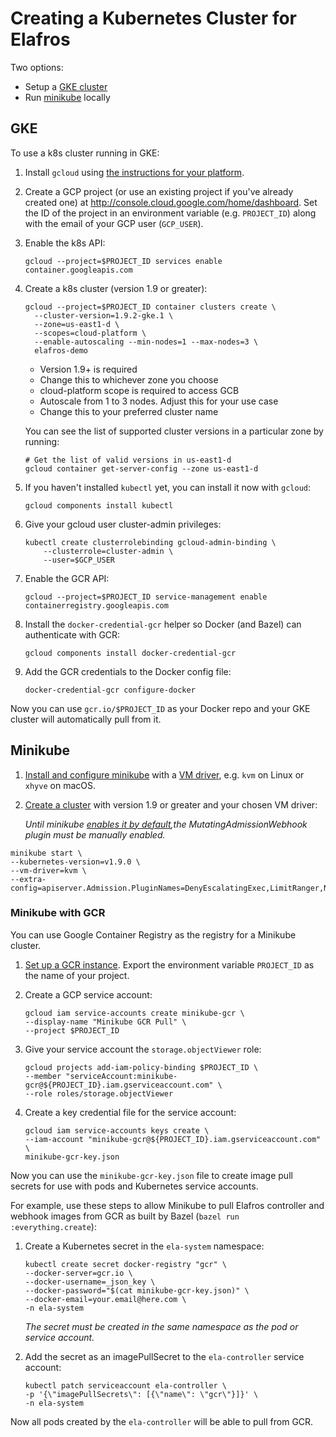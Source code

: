 # Creating a Kubernetes Cluster for Elafros

Two options:

* Setup a [GKE cluster](#gke)
* Run [minikube](#minikube) locally

## GKE

To use a k8s cluster running in GKE:

1.  Install `gcloud` using
   [the instructions for your platform](https://cloud.google.com/sdk/downloads).

2.  Create a GCP project (or use an existing project if you've already created
    one) at http://console.cloud.google.com/home/dashboard. Set the ID of the
    project in an environment variable (e.g. `PROJECT_ID`) along with the email
    of your GCP user (`GCP_USER`).

3.  Enable the k8s API:

    ```shell
    gcloud --project=$PROJECT_ID services enable container.googleapis.com
    ```

4.  Create a k8s cluster (version 1.9 or greater):

    ```shell
    gcloud --project=$PROJECT_ID container clusters create \
      --cluster-version=1.9.2-gke.1 \
      --zone=us-east1-d \
      --scopes=cloud-platform \
      --enable-autoscaling --min-nodes=1 --max-nodes=3 \
      elafros-demo
    ```
    - Version 1.9+ is required
    - Change this to whichever zone you choose
    - cloud-platform scope is required to access GCB
    - Autoscale from 1 to 3 nodes. Adjust this for your use case
    - Change this to your preferred cluster name


    You can see the list of supported cluster versions in a particular zone
    by running:

    ```shell
    # Get the list of valid versions in us-east1-d
    gcloud container get-server-config --zone us-east1-d
    ```

5. If you haven't installed `kubectl` yet, you can install it now with `gcloud`:

    ```shell
    gcloud components install kubectl
    ```

6.  Give your gcloud user cluster-admin privileges:

    ```shell
    kubectl create clusterrolebinding gcloud-admin-binding \
        --clusterrole=cluster-admin \
        --user=$GCP_USER
    ```

7. Enable the GCR API:

   ```shell
   gcloud --project=$PROJECT_ID service-management enable containerregistry.googleapis.com
   ```

8. Install the `docker-credential-gcr` helper so Docker (and Bazel) can
   authenticate with GCR:

   ```shell
   gcloud components install docker-credential-gcr
   ```

9. Add the GCR credentials to the Docker config file:

   ```shell
   docker-credential-gcr configure-docker
   ```

Now you can use `gcr.io/$PROJECT_ID` as your Docker repo and your GKE
cluster will automatically pull from it.

## Minikube

1. [Install and configure
minikube](https://github.com/kubernetes/minikube#minikube) with a [VM
driver](https://github.com/kubernetes/minikube#requirements), e.g. `kvm` on
Linux or `xhyve` on macOS.

2. [Create a cluster](https://github.com/kubernetes/minikube#quickstart) with version 1.9 or greater and your chosen VM driver:

   _Until minikube [enables it by default](https://github.com/kubernetes/minikube/pull/2547),the MutatingAdmissionWebhook plugin must be manually enabled._

```shell
minikube start \
--kubernetes-version=v1.9.0 \
--vm-driver=kvm \
--extra-config=apiserver.Admission.PluginNames=DenyEscalatingExec,LimitRanger,NamespaceExists,NamespaceLifecycle,ResourceQuota,ServiceAccount,DefaultStorageClass,SecurityContextDeny,MutatingAdmissionWebhook
```

### Minikube with GCR

You can use Google Container Registry as the registry for a Minikube cluster.

1. [Set up a GCR instance](TODO). Export the environment variable  `PROJECT_ID`
   as the name of your project.

2. Create a GCP service account:

   ```shell
   gcloud iam service-accounts create minikube-gcr \
   --display-name "Minikube GCR Pull" \
   --project $PROJECT_ID
   ```

3. Give your service account the `storage.objectViewer` role:

   ```shell
   gcloud projects add-iam-policy-binding $PROJECT_ID \
   --member "serviceAccount:minikube-gcr@${PROJECT_ID}.iam.gserviceaccount.com" \
   --role roles/storage.objectViewer
   ```

4. Create a key credential file for the service account:

   ```shell
   gcloud iam service-accounts keys create \
   --iam-account "minikube-gcr@${PROJECT_ID}.iam.gserviceaccount.com" \
   minikube-gcr-key.json
   ```

Now you can use the `minikube-gcr-key.json` file to create image pull secrets
for use with pods and Kubernetes service accounts.

For example, use these steps to allow Minikube to pull Elafros controller and
webhook images from GCR as built by Bazel (`bazel run :everything.create`):

1. Create a Kubernetes secret in the `ela-system` namespace:

   ```shell
   kubectl create secret docker-registry "gcr" \
   --docker-server=gcr.io \
   --docker-username=_json_key \
   --docker-password="$(cat minikube-gcr-key.json)" \
   --docker-email=your.email@here.com \
   -n ela-system
   ```

   _The secret must be created in the same namespace as the pod or service
   account._

2. Add the secret as an imagePullSecret to the `ela-controller` service account:

   ```shell
   kubectl patch serviceaccount ela-controller \
   -p '{\"imagePullSecrets\": [{\"name\": \"gcr\"}]}' \
   -n ela-system
   ```

Now all pods created by the `ela-controller` will be able to pull from GCR.
